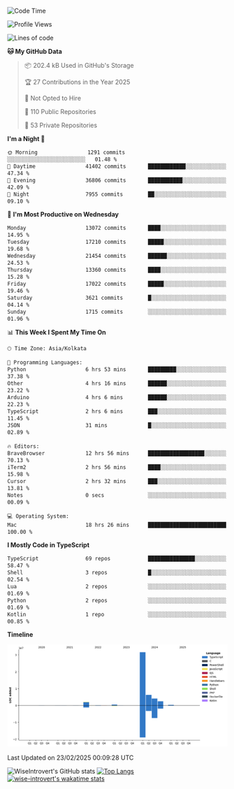 <!--START_SECTION:waka-->
![Code Time](http://img.shields.io/badge/Code%20Time-2%2C228%20hrs%209%20mins-blue)

![Profile Views](http://img.shields.io/badge/Profile%20Views-0-blue)

![Lines of code](https://img.shields.io/badge/From%20Hello%20World%20I%27ve%20Written-47.6%20million%20lines%20of%20code-blue)

**🐱 My GitHub Data** 

> 📦 202.4 kB Used in GitHub's Storage 
 > 
> 🏆 27 Contributions in the Year 2025
 > 
> 🚫 Not Opted to Hire
 > 
> 📜 110 Public Repositories 
 > 
> 🔑 53 Private Repositories 
 > 
**I'm a Night 🦉** 

```text
🌞 Morning                1291 commits        ░░░░░░░░░░░░░░░░░░░░░░░░░   01.48 % 
🌆 Daytime                41402 commits       ████████████░░░░░░░░░░░░░   47.34 % 
🌃 Evening                36806 commits       ███████████░░░░░░░░░░░░░░   42.09 % 
🌙 Night                  7955 commits        ██░░░░░░░░░░░░░░░░░░░░░░░   09.10 % 
```
📅 **I'm Most Productive on Wednesday** 

```text
Monday                   13072 commits       ████░░░░░░░░░░░░░░░░░░░░░   14.95 % 
Tuesday                  17210 commits       █████░░░░░░░░░░░░░░░░░░░░   19.68 % 
Wednesday                21454 commits       ██████░░░░░░░░░░░░░░░░░░░   24.53 % 
Thursday                 13360 commits       ████░░░░░░░░░░░░░░░░░░░░░   15.28 % 
Friday                   17022 commits       █████░░░░░░░░░░░░░░░░░░░░   19.46 % 
Saturday                 3621 commits        █░░░░░░░░░░░░░░░░░░░░░░░░   04.14 % 
Sunday                   1715 commits        ░░░░░░░░░░░░░░░░░░░░░░░░░   01.96 % 
```


📊 **This Week I Spent My Time On** 

```text
🕑︎ Time Zone: Asia/Kolkata

💬 Programming Languages: 
Python                   6 hrs 53 mins       █████████░░░░░░░░░░░░░░░░   37.38 % 
Other                    4 hrs 16 mins       ██████░░░░░░░░░░░░░░░░░░░   23.22 % 
Arduino                  4 hrs 6 mins        ██████░░░░░░░░░░░░░░░░░░░   22.23 % 
TypeScript               2 hrs 6 mins        ███░░░░░░░░░░░░░░░░░░░░░░   11.45 % 
JSON                     31 mins             █░░░░░░░░░░░░░░░░░░░░░░░░   02.89 % 

🔥 Editors: 
BraveBrowser             12 hrs 56 mins      ██████████████████░░░░░░░   70.13 % 
iTerm2                   2 hrs 56 mins       ████░░░░░░░░░░░░░░░░░░░░░   15.98 % 
Cursor                   2 hrs 32 mins       ███░░░░░░░░░░░░░░░░░░░░░░   13.81 % 
Notes                    0 secs              ░░░░░░░░░░░░░░░░░░░░░░░░░   00.09 % 

💻 Operating System: 
Mac                      18 hrs 26 mins      █████████████████████████   100.00 % 
```

**I Mostly Code in TypeScript** 

```text
TypeScript               69 repos            ███████████████░░░░░░░░░░   58.47 % 
Shell                    3 repos             █░░░░░░░░░░░░░░░░░░░░░░░░   02.54 % 
Lua                      2 repos             ░░░░░░░░░░░░░░░░░░░░░░░░░   01.69 % 
Python                   2 repos             ░░░░░░░░░░░░░░░░░░░░░░░░░   01.69 % 
Kotlin                   1 repo              ░░░░░░░░░░░░░░░░░░░░░░░░░   00.85 % 
```



**Timeline**

![Lines of Code chart](https://raw.githubusercontent.com/wise-introvert/wise-introvert/master/assets/bar_graph.png)


 Last Updated on 23/02/2025 00:09:28 UTC
<!--END_SECTION:waka-->

![WiseIntrovert's GitHub stats](https://github-readme-stats.vercel.app/api?username=wise-introvert&count_private=true&show_icons=true)
[![Top Langs](https://github-readme-stats.vercel.app/api/top-langs/?username=wise-introvert&langs_count=10)](https://github.com/anuraghazra/github-readme-stats)
[![wise-introvert's wakatime stats](https://github-readme-stats.vercel.app/api/wakatime?username=wiseintrovert)](https://github.com/anuraghazra/github-readme-stats)
